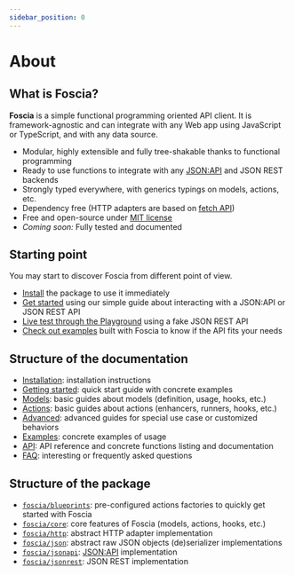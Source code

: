 ```yaml
---
sidebar_position: 0
---
```


# About

## What is Foscia?

**Foscia** is a simple functional programming oriented API client. It is
framework-agnostic and can integrate with any Web app using JavaScript or
TypeScript, and with any data source.

-   Modular, highly extensible and fully tree-shakable thanks to functional
    programming
-   Ready to use functions to integrate with any
    [JSON:API](https://jsonapi.org/) and JSON REST backends
-   Strongly typed everywhere, with generics typings on models, actions, etc.
-   Dependency free (HTTP adapters are based on
    [fetch API](https://developer.mozilla.org/en-US/docs/Web/API/Fetch_API))
-   Free and open-source under
    [MIT license](https://opensource.org/licenses/MIT)
-   _Coming soon:_ Fully tested and documented

## Starting point

You may start to discover Foscia from different point of view.

-   [Install](/docs/installation) the package to use it immediately
-   [Get started](/docs/getting-started) using our simple guide about
    interacting with a JSON:API or JSON REST API
-   [Live test through the Playground](https://stackblitz.com/edit/foscia?file=playground.ts)
    using a fake JSON REST API
-   [Check out examples](/docs/category/examples) built with Foscia to know
    if the API fits your needs

## Structure of the documentation

-   [Installation](/docs/installation): installation instructions
-   [Getting started](/docs/getting-started): quick start guide with concrete
    examples
-   [Models](/docs/models): basic guides about models (definition, usage, hooks,
    etc.)
-   [Actions](/docs/actions): basic guides about actions (enhancers, runners,
    hooks, etc.)
-   [Advanced](/docs/category/advanced): advanced guides for special use case or
    customized behaviors
-   [Examples](/docs/category/examples): concrete examples of usage
-   [API](/docs/category/api): API reference and concrete functions listing and
    documentation
-   [FAQ](/docs/faq): interesting or frequently asked questions

## Structure of the package

-   [`foscia/blueprints`](/docs/api/foscia/modules/blueprints):
    pre-configured actions factories to quickly get started with Foscia
-   [`foscia/core`](/docs/api/foscia/modules/core): core features of
    Foscia (models, actions, hooks, etc.)
-   [`foscia/http`](/docs/api/foscia/modules/http): abstract HTTP
    adapter implementation
-   [`foscia/json`](/docs/api/foscia/modules/json): abstract raw JSON
    objects (de)serializer implementations
-   [`foscia/jsonapi`](/docs/api/foscia/modules/jsonapi):
    [JSON:API](https://jsonapi.org) implementation
-   [`foscia/jsonrest`](/docs/api/foscia/modules/jsonrest): JSON REST
    implementation
